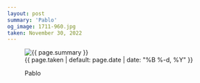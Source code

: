 ```yaml
---
layout: post
summary: 'Pablo'
og_image: 1711-960.jpg
taken: November 30, 2022
---
```


<figure class="post">
<img alt="{{ page.summary }}" sizes="(min-width: 700px) 50vw, calc(100vw - 2rem)" src="{{ site.assets_url }}/1711-480.jpg" srcset="{{ site.assets_url }}/1711-240.jpg 240w, {{ site.assets_url }}/1711-480.jpg 480w, {{ site.assets_url }}/1711-720.jpg 720w, {{ site.assets_url }}/1711-960.jpg 960w"/>
<figcaption>
<time>{{ page.taken | default: page.date | date: "%B %-d, %Y" }}</time>
<p>Pablo</p>
</figcaption>
</figure>
